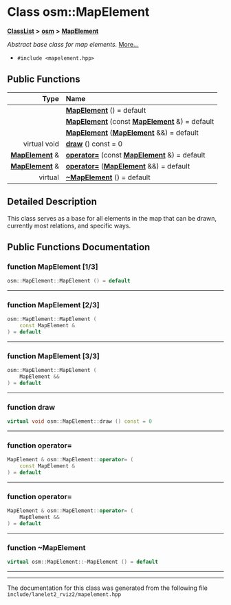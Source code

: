 

# Class osm::MapElement



[**ClassList**](annotated.md) **>** [**osm**](namespaceosm.md) **>** [**MapElement**](classosm_1_1MapElement.md)



_Abstract base class for map elements._ [More...](#detailed-description)

* `#include <mapelement.hpp>`





































## Public Functions

| Type | Name |
| ---: | :--- |
|   | [**MapElement**](#function-mapelement-13) () = default<br> |
|   | [**MapElement**](#function-mapelement-23) (const [**MapElement**](classosm_1_1MapElement.md) &) = default<br> |
|   | [**MapElement**](#function-mapelement-33) ([**MapElement**](classosm_1_1MapElement.md) &&) = default<br> |
| virtual void | [**draw**](#function-draw) () const = 0<br> |
|  [**MapElement**](classosm_1_1MapElement.md) & | [**operator=**](#function-operator) (const [**MapElement**](classosm_1_1MapElement.md) &) = default<br> |
|  [**MapElement**](classosm_1_1MapElement.md) & | [**operator=**](#function-operator_1) ([**MapElement**](classosm_1_1MapElement.md) &&) = default<br> |
| virtual  | [**~MapElement**](#function-mapelement) () = default<br> |




























## Detailed Description


This class serves as a base for all elements in the map that can be drawn, currently most relations, and specific ways. 


    
## Public Functions Documentation




### function MapElement [1/3]

```C++
osm::MapElement::MapElement () = default
```




<hr>



### function MapElement [2/3]

```C++
osm::MapElement::MapElement (
    const MapElement &
) = default
```




<hr>



### function MapElement [3/3]

```C++
osm::MapElement::MapElement (
    MapElement &&
) = default
```




<hr>



### function draw 

```C++
virtual void osm::MapElement::draw () const = 0
```




<hr>



### function operator= 

```C++
MapElement & osm::MapElement::operator= (
    const MapElement &
) = default
```




<hr>



### function operator= 

```C++
MapElement & osm::MapElement::operator= (
    MapElement &&
) = default
```




<hr>



### function ~MapElement 

```C++
virtual osm::MapElement::~MapElement () = default
```




<hr>

------------------------------
The documentation for this class was generated from the following file `include/lanelet2_rviz2/mapelement.hpp`

